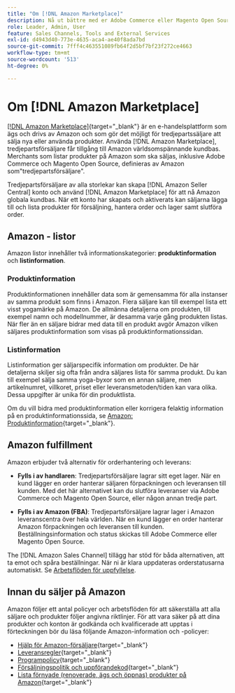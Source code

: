 ```yaml
---
title: "Om [!DNL Amazon Marketplace]"
description: Nå ut bättre med er Adobe Commerce eller Magento Open Source genom att utnyttja er produktkatalog som listningar på Amazon Marketplace.
role: Leader, Admin, User
feature: Sales Channels, Tools and External Services
exl-id: d4943d40-773e-4635-aca4-ae40f8ada7bd
source-git-commit: 7fff4c463551089fb64f2d5bf7bf23f272ce4663
workflow-type: tm+mt
source-wordcount: '513'
ht-degree: 0%

---
```


# Om [!DNL Amazon Marketplace]

[[!DNL Amazon Marketplace]](https://sell.amazon.com/){target="_blank"} är en e-handelsplattform som ägs och drivs av Amazon och som gör det möjligt för tredjepartssäljare att sälja nya eller använda produkter. Använda [!DNL Amazon Marketplace], tredjepartsförsäljare får tillgång till Amazon världsomspännande kundbas. Merchants som listar produkter på Amazon som ska säljas, inklusive Adobe Commerce och Magento Open Source, definieras av Amazon som&quot;tredjepartsförsäljare&quot;.

Tredjepartsförsäljare av alla storlekar kan skapa [!DNL Amazon Seller Central] konto och använd [!DNL Amazon Marketplace] för att nå Amazon globala kundbas. När ett konto har skapats och aktiverats kan säljarna lägga till och lista produkter för försäljning, hantera order och lager samt slutföra order.

## Amazon - listor

Amazon listor innehåller två informationskategorier: **produktinformation** och **listinformation**.

### Produktinformation

Produktinformationen innehåller data som är gemensamma för alla instanser av samma produkt som finns i Amazon. Flera säljare kan till exempel lista ett visst yogamärke på Amazon. De allmänna detaljerna om produkten, till exempel namn och modellnummer, är desamma varje gång produkten listas. När fler än en säljare bidrar med data till en produkt avgör Amazon vilken säljares produktinformation som visas på produktinformationssidan.

### Listinformation

Listinformation ger säljarspecifik information om produkter. De här detaljerna skiljer sig ofta från andra säljares lista för samma produkt. Du kan till exempel sälja samma yoga-byxor som en annan säljare, men artikelnumret, villkoret, priset eller leveransmetoden/tiden kan vara olika. Dessa uppgifter är unika för din produktlista.

Om du vill bidra med produktinformation eller korrigera felaktig information på en produktinformationssida, se [Amazon: Produktinformation](https://sellercentral.amazon.com/gp/help/external/200335450){target="_blank"}.

## Amazon fulfillment

Amazon erbjuder två alternativ för orderhantering och leverans:

- **Fylls i av handlaren**: Tredjepartsförsäljare lagrar sitt eget lager. När en kund lägger en order hanterar säljaren förpackningen och leveransen till kunden. Med det här alternativet kan du slutföra leveranser via Adobe Commerce och Magento Open Source, eller någon annan tredje part.

- **Fylls i av Amazon (FBA)**: Tredjepartsförsäljare lagrar lager i Amazon leveranscentra över hela världen. När en kund lägger en order hanterar Amazon förpackningen och leveransen till kunden. Beställningsinformation och status skickas till Adobe Commerce eller Magento Open Source.

The [!DNL Amazon Sales Channel] tillägg har stöd för båda alternativen, att ta emot och spåra beställningar. När ni är klara uppdateras orderstatusarna automatiskt. Se [Arbetsflöden för uppfyllelse](./fulfillment-workflows.md).

## Innan du säljer på Amazon

Amazon följer ett antal policyer och arbetsflöden för att säkerställa att alla säljare och produkter följer angivna riktlinjer. För att vara säker på att dina produkter och konton är godkända och kvalificerade att upptas i förteckningen bör du läsa följande Amazon-information och -policyer:

- [Hjälp för Amazon-försäljare](https://sellercentral.amazon.com/gp/help/external/help-page.html?itemID=2&amp;language=en_US/){target="_blank"}
- [Leveransregler](https://sellercentral.amazon.com/gp/help/external/201901620?language=en-US){target="_blank"}
- [Programpolicy](https://sellercentral.amazon.com/gp/help/external/521?language=en-US){target="_blank"}
- [Försäljningspolitik och uppförandekod](https://sellercentral.amazon.com/gp/help/external/1801?language=en-US){target="_blank"}
- [Lista förnyade (renoverade, ägs och öppnas) produkter på Amazon](https://sell.amazon.com/programs/renewed){target="_blank"}
